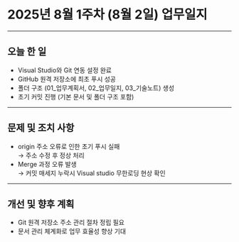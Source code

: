 # 2025년 8월 1주차 (8월 2일) 업무일지

---

## 오늘 한 일
- Visual Studio와 Git 연동 설정 완료  
- GitHub 원격 저장소에 최초 푸시 성공  
- 폴더 구조 (01_업무계획서, 02_업무일지, 03_기술노트) 생성  
- 초기 커밋 진행 (기본 문서 및 폴더 구조 포함)

---

## 문제 및 조치 사항
- origin 주소 오류로 인한 초기 푸시 실패  
  → 주소 수정 후 정상 처리  
- Merge 과정 오류 발생  
  → 커밋 매세지 누락시 Visual studio 무한로딩 현상 확인

---

## 개선 및 향후 계획
- Git 원격 저장소 주소 관리 절차 정립 필요  
- 문서 관리 체계화로 업무 효율성 향상 기대
